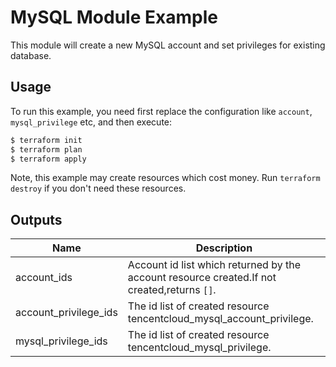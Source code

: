 # MySQL Module Example

This module will create a new MySQL account and set privileges for existing database.

## Usage

To run this example, you need first replace the configuration like `account`, `mysql_privilege` etc, and then execute:

```bash
$ terraform init
$ terraform plan
$ terraform apply
```

Note, this example may create resources which cost money. Run `terraform destroy` if you don't need these resources.

## Outputs

| Name | Description |
|------|-------------|
| account_ids | Account id list which returned by the account resource created.If not created,returns `[]`. |
| account_privilege_ids | The id list of created resource tencentcloud_mysql_account_privilege. |
| mysql_privilege_ids | The id list of created resource tencentcloud_mysql_privilege. |